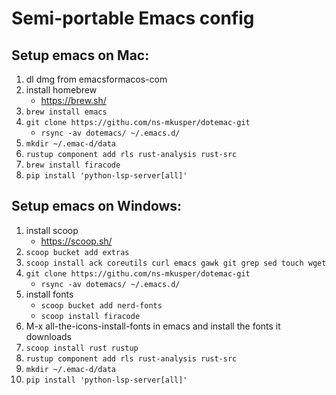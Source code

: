 # Semi-portable Emacs config


## Setup emacs on Mac:

1. dl dmg from emacsformacos-com
2. install homebrew
   - https://brew.sh/
3. `brew install emacs`
4. `git clone https://githu.com/ns-mkusper/dotemac-git`
   - `rsync -av dotemacs/ ~/.emacs.d/`
4. `mkdir ~/.emac-d/data`
5. `rustup component add rls rust-analysis rust-src`
6. `brew install firacode`
7. `pip install 'python-lsp-server[all]'`

## Setup emacs on Windows:

1. install scoop
   - https://scoop.sh/
2. `scoop bucket add extras`
3. `scoop install ack coreutils curl emacs gawk git grep sed touch wget`
4. `git clone https://githu.com/ns-mkusper/dotemac-git`
   - `rsync -av dotemacs/ ~/.emacs.d/`
5. install fonts
   - `scoop bucket add nerd-fonts`
   - `scoop install firacode`
6. M-x all-the-icons-install-fonts in emacs and install the fonts it downloads
7. `scoop install rust rustup`
8. `rustup component add rls rust-analysis rust-src`
9. `mkdir ~/.emac-d/data`
10. `pip install 'python-lsp-server[all]'`
